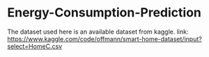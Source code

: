 # Energy-Consumption-Prediction
The dataset used here is an available dataset from kaggle.
link: https://www.kaggle.com/code/offmann/smart-home-dataset/input?select=HomeC.csv
